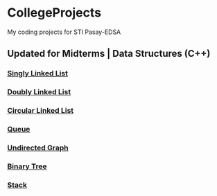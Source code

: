 # CollegeProjects
My coding projects for STI Pasay-EDSA

## Updated for Midterms | Data Structures (C++)
### [Singly Linked List](Projects%20Folder/Data%20Structures%20%28C%2B%2B%29/Singly%20Linked%20List/README.md)
### [Doubly Linked List](Projects%20Folder/Data%20Structures%20%28C%2B%2B%29/Doubly%20Linked%20List/README.md)
### [Circular Linked List](Projects%20Folder/Data%20Structures%20%28C%2B%2B%29/Circular%20Linked%20List/README.md)
### [Queue](Projects%20Folder/Data%20Structures%20%28C%2B%2B%29/Queue/README.md)
### [Undirected Graph](Projects%20Folder/Data%20Structures%20%28C%2B%2B%29/Undirected%20Graph/README.md)
### [Binary Tree](Projects%20Folder/Data%20Structures%20%28C%2B%2B%29/Binary%20Tree/README.md)
### [Stack](Projects%20Folder/Data%20Structures%20%28C%2B%2B%29/Stack/README.md)
